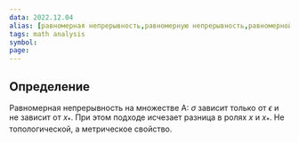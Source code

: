 ```yaml
---
data: 2022.12.04
alias: [равномерная непрерывность,равномерную непрерывность,равномерной непрерывностью]
tags: math analysis
symbol:
page: 
---
```

## Определение
Равномерная непрерывность на множестве A: $\sigma$ зависит только от $\epsilon$ и не зависит от $x_{*}$. При этом подходе исчезает разница в ролях $x$ и $x_{*}$. Не топологической, а метрическое свойство.

